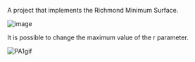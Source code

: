 A project that implements the Richmond Minimum Surface.

![image](https://github.com/leen-q/vggi/assets/65345209/22fc4def-8d1a-4f70-a6ff-3ea71ed86d75)

It is possible to change the maximum value of the r parameter.

![PA1gif](https://github.com/leen-q/vggi/assets/65345209/622fafab-3952-4d47-85d2-091a80e5247f)
